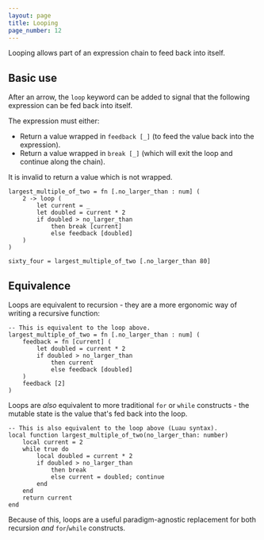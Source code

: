 ```yaml
---
layout: page
title: Looping
page_number: 12
---
```


Looping allows part of an expression chain to feed back into itself.

## Basic use

After an arrow, the `loop` keyword can be added to signal that the following
expression can be fed back into itself.

The expression must either:
- Return a value wrapped in `feedback [_]` (to feed the value back into the expression).
- Return a value wrapped in `break [_]` (which will exit the loop and continue along the chain). 

It is invalid to return a value which is not wrapped.

```wolf
largest_multiple_of_two = fn [.no_larger_than : num] (
	2 -> loop (
		let current = _
		let doubled = current * 2
		if doubled > no_larger_than
			then break [current]
			else feedback [doubled]
	)
)

sixty_four = largest_multiple_of_two [.no_larger_than 80]
```

## Equivalence

Loops are equivalent to recursion - they are a more ergonomic way of writing
a recursive function:

```wolf
-- This is equivalent to the loop above.
largest_multiple_of_two = fn [.no_larger_than : num] (
	feedback = fn [current] (
		let doubled = current * 2
		if doubled > no_larger_than
			then current
			else feedback [doubled]
	)
	feedback [2]
)
```

Loops are *also* equivalent to more traditional `for` or `while` constructs - 
the mutable state is the value that's fed back into the loop.

```luau
-- This is also equivalent to the loop above (Luau syntax).
local function largest_multiple_of_two(no_larger_than: number)
	local current = 2
	while true do
		local doubled = current * 2
		if doubled > no_larger_than
			then break
			else current = doubled; continue
		end
	end
	return current
end
```

Because of this, loops are a useful paradigm-agnostic replacement for both
recursion _and_ `for`/`while` constructs.